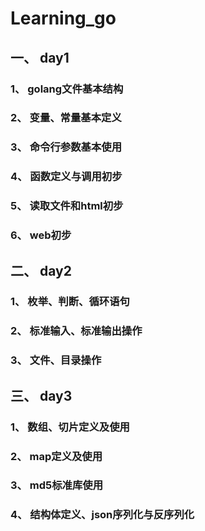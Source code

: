 # Learning_go

## 一、 day1

### 1、 golang文件基本结构

### 2、 变量、常量基本定义

### 3、 命令行参数基本使用

### 4、 函数定义与调用初步

### 5、 读取文件和html初步

### 6、 web初步

## 二、 day2

### 1、 枚举、判断、循环语句

### 2、 标准输入、标准输出操作

### 3、 文件、目录操作


##  三、 day3

### 1、 数组、切片定义及使用

### 2、 map定义及使用

### 3、 md5标准库使用

### 4、 结构体定义、json序列化与反序列化
